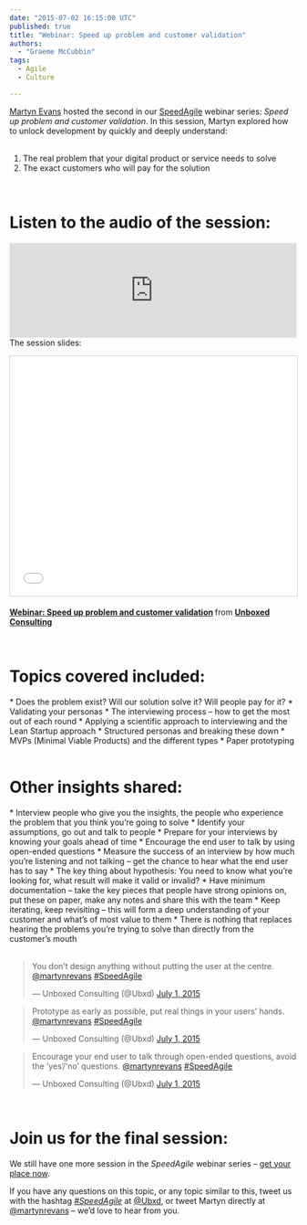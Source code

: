 ```yaml
---
date: "2015-07-02 16:15:00 UTC"
published: true
title: "Webinar: Speed up problem and customer validation"
authors:
  - "Graeme McCubbin"
tags:
  - Agile
  - Culture

---
```


[Martyn Evans](/people#martyn-evans) hosted the second in our [SpeedAgile](/news/the-speed-agile-webinar-series) webinar series: <i>Speed up problem and customer validation</i>. In this session, Martyn explored how to unlock development by quickly and deeply understand:<br/>
<br/>
1. The real problem that your digital product or service needs to solve<br/>
2. The exact customers who will pay for the solution<br/>
<br/>

<h1>Listen to the audio of the session:</h1>
<iframe width="100%" height="166" scrolling="no" frameborder="no" src="https://w.soundcloud.com/player/?url=https%3A//api.soundcloud.com/tracks/212820706&amp;color=ff5500&amp;auto_play=false&amp;hide_related=false&amp;show_comments=true&amp;show_user=true&amp;show_reposts=false"></iframe>

<br/>
The session slides:<br/>
<p align="center"><iframe src="//www.slideshare.net/slideshow/embed_code/key/nzWorIZ9wsmSDu" width="510" height="420" frameborder="0" marginwidth="0" marginheight="0" scrolling="no" style="border:1px solid #CCC; border-width:1px; margin-bottom:5px; max-width: 100%;" allowfullscreen> </iframe> <div style="margin-bottom:5px"> <strong> <a href="//www.slideshare.net/UBXD/webinar-speed-up-problem-and-customer-validation" title="Webinar: Speed up problem and customer validation" target="_blank">Webinar: Speed up problem and customer validation</a> </strong> from <strong><a href="//www.slideshare.net/UBXD" target="_blank">Unboxed Consulting</a></strong> </div></p>
<br/>


<h1>Topics covered included:</h1>
* Does the problem exist? Will our solution solve it? Will people pay for it?
* Validating your personas
* The interviewing process – how to get the most out of each round
* Applying a scientific approach to interviewing and the Lean Startup approach
* Structured personas and breaking these down
* MVPs (Minimal Viable Products) and the different types
* Paper prototyping
<br/>
<br/>

<h1>Other insights shared:</h1>
* Interview people who give you the insights, the people who experience the problem that you think you’re going to solve
* Identify your assumptions, go out and talk to people
* Prepare for your interviews by knowing your goals ahead of time
* Encourage the end user to talk by using open-ended questions
* Measure the success of an interview by how much you’re listening and not talking – get the chance to hear what the end user has to say
* The key thing about hypothesis: You need to know what you’re looking for, what result will make it valid or invalid?
* Have minimum documentation – take the key pieces that people have strong opinions on, put these on paper, make any notes and share this with the team
* Keep iterating, keep revisiting – this will form a deep understanding of your customer and what’s of most value to them
* There is nothing that replaces hearing the problems you’re trying to solve than directly from the customer’s mouth
<br/>
<br/>

<blockquote class="twitter-tweet tw-align-center"><p lang="en" dir="ltr">You don’t design anything without putting the user at the centre. <a href="https://twitter.com/martynrevans">@martynrevans</a> <a href="https://twitter.com/hashtag/SpeedAgile?src=hash">#SpeedAgile</a></p>&mdash; Unboxed Consulting (@Ubxd) <a href="https://twitter.com/Ubxd/status/616261278156353536">July 1, 2015</a></blockquote> <script async src="//platform.twitter.com/widgets.js" charset="utf-8"></script></p>

<blockquote class="twitter-tweet tw-align-center"><p lang="en" dir="ltr">Prototype as early as possible, put real things in your users’ hands. <a href="https://twitter.com/martynrevans">@martynrevans</a> <a href="https://twitter.com/hashtag/SpeedAgile?src=hash">#SpeedAgile</a></p>&mdash; Unboxed Consulting (@Ubxd) <a href="https://twitter.com/Ubxd/status/616261621053325312">July 1, 2015</a></blockquote> <script async src="//platform.twitter.com/widgets.js" charset="utf-8"></script></p>

<blockquote class="twitter-tweet tw-align-center"><p lang="en" dir="ltr">Encourage your end user to talk through open-ended questions, avoid the ‘yes’/‘no’ questions. <a href="https://twitter.com/martynrevans">@martynrevans</a> <a href="https://twitter.com/hashtag/SpeedAgile?src=hash">#SpeedAgile</a></p>&mdash; Unboxed Consulting (@Ubxd) <a href="https://twitter.com/Ubxd/status/616263144441294848">July 1, 2015</a></blockquote> <script async src="//platform.twitter.com/widgets.js" charset="utf-8"></script></p>

<br/>
<h1>Join us for the final session:</h1>

We still have one more session in the <i>SpeedAgile</i> webinar series – [get your place now](/news/the-speed-agile-webinar-series).<br/>

If you have any questions on this topic, or any topic similar to this, tweet us with the hashtag [<i>#SpeedAgile</i>](https://twitter.com/hashtag/speedagile?src=hash&vertical=default&f=tweets) at [@Ubxd](https://twitter.com/ubxd), or tweet Martyn directly at [@martynrevans](https://twitter.com/martynrevans) – we’d love to hear from you.
